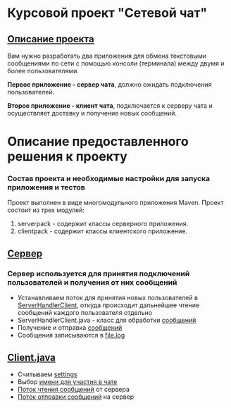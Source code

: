 # Курсовой проект "Сетевой чат"

## [Описание проекта](https://github.com/netology-code/jd-homeworks/blob/master/diploma/networkchat.md)

Вам нужно разработать два приложения для обмена текстовыми сообщениями по сети с помощью консоли (терминала) между двумя и более пользователями.

**Первое приложение - сервер чата**, должно ожидать подключения пользователей.

**Второе приложение - клиент чата**, подключается к серверу чата и осуществляет доставку и получение новых сообщений.

# Описание предоставленного решения к проекту

### Состав проекта и необходимые настройки для запуска приложения и тестов
Проект выполнен в виде многомодульного приложения Maven. Проект состоит из трех модулей:
1. serverpack - содержит классы серверного приложения.
2. сlientpack - содержит классы клиентского приложение.

## [Сервер](https://github.com/Gangster177/courseworkChat/blob/main/src/main/java/serverpack/Server.java)
### Сервер используется для принятия подключений пользователей и получения от них сообщений
- Устанавливаем поток для принятия новых пользователей в [ServerHandlerClient](https://github.com/Gangster177/courseworkChat/blob/main/src/main/java/serverpack/Server.java#L20), откуда происходит дальнейшее чтение сообщений каждого пользователя отдельно
- ServerHandlerClient.java - класс для обработки [сообщений](https://github.com/Gangster177/courseworkChat/blob/main/src/main/java/serverpack/ServerHandlerClient.java)
- Получение и отправка [сообщений](https://github.com/Gangster177/courseworkChat/blob/main/src/main/java/serverpack/ServerHandlerClient.java#L27-L59)
- Сообщения записываются в [file.log]()

## [Client.java](https://github.com/Gangster177/courseworkChat/blob/main/src/main/java/clientpack/ClientFirst.java)
- Считываем [settings](https://github.com/Gangster177/courseworkChat/blob/main/src/main/java/clientpack/ClientFirst.java#L18-L21)
- Выбор [имени для участия в чате](https://github.com/Gangster177/courseworkChat/blob/main/src/main/java/clientpack/ClientFirst.java#L39)
- [Поток чтения сообщений](https://github.com/Gangster177/courseworkChat/blob/main/src/main/java/clientpack/ClientFirst.java#L87-L98) от сервера
- [Поток отправки сообщений](https://github.com/Gangster177/courseworkChat/blob/main/src/main/java/clientpack/ClientFirst.java#L86-L125) на сервер
